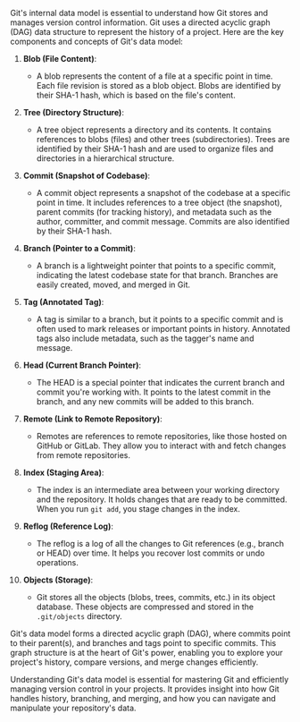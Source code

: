 Git's internal data model is essential to understand how Git stores and manages version control information. Git uses a directed acyclic graph (DAG) data structure to represent the history of a project. Here are the key components and concepts of Git's data model:

1. **Blob (File Content)**:
   - A blob represents the content of a file at a specific point in time. Each file revision is stored as a blob object. Blobs are identified by their SHA-1 hash, which is based on the file's content.

2. **Tree (Directory Structure)**:
   - A tree object represents a directory and its contents. It contains references to blobs (files) and other trees (subdirectories). Trees are identified by their SHA-1 hash and are used to organize files and directories in a hierarchical structure.

3. **Commit (Snapshot of Codebase)**:
   - A commit object represents a snapshot of the codebase at a specific point in time. It includes references to a tree object (the snapshot), parent commits (for tracking history), and metadata such as the author, committer, and commit message. Commits are also identified by their SHA-1 hash.

4. **Branch (Pointer to a Commit)**:
   - A branch is a lightweight pointer that points to a specific commit, indicating the latest codebase state for that branch. Branches are easily created, moved, and merged in Git.

5. **Tag (Annotated Tag)**:
   - A tag is similar to a branch, but it points to a specific commit and is often used to mark releases or important points in history. Annotated tags also include metadata, such as the tagger's name and message.

6. **Head (Current Branch Pointer)**:
   - The HEAD is a special pointer that indicates the current branch and commit you're working with. It points to the latest commit in the branch, and any new commits will be added to this branch.

7. **Remote (Link to Remote Repository)**:
   - Remotes are references to remote repositories, like those hosted on GitHub or GitLab. They allow you to interact with and fetch changes from remote repositories.

8. **Index (Staging Area)**:
   - The index is an intermediate area between your working directory and the repository. It holds changes that are ready to be committed. When you run `git add`, you stage changes in the index.

9. **Reflog (Reference Log)**:
   - The reflog is a log of all the changes to Git references (e.g., branch or HEAD) over time. It helps you recover lost commits or undo operations.

10. **Objects (Storage)**:
    - Git stores all the objects (blobs, trees, commits, etc.) in its object database. These objects are compressed and stored in the `.git/objects` directory.

Git's data model forms a directed acyclic graph (DAG), where commits point to their parent(s), and branches and tags point to specific commits. This graph structure is at the heart of Git's power, enabling you to explore your project's history, compare versions, and merge changes efficiently.

Understanding Git's data model is essential for mastering Git and efficiently managing version control in your projects. It provides insight into how Git handles history, branching, and merging, and how you can navigate and manipulate your repository's data.